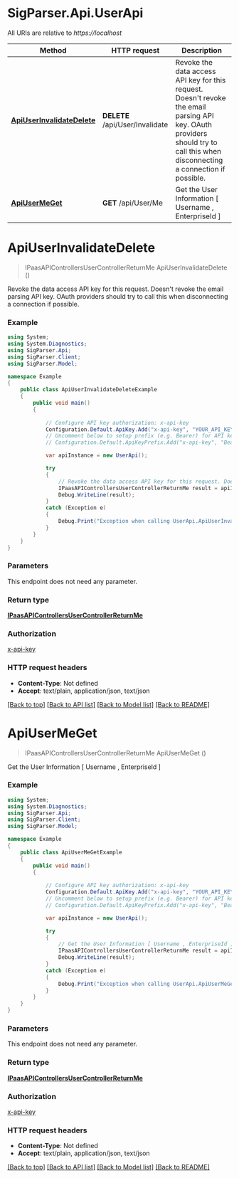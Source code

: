 # SigParser.Api.UserApi

All URIs are relative to *https://localhost*

Method | HTTP request | Description
------------- | ------------- | -------------
[**ApiUserInvalidateDelete**](UserApi.md#apiuserinvalidatedelete) | **DELETE** /api/User/Invalidate | Revoke the data access API key for this request. Doesn&#39;t revoke the email parsing API key. OAuth providers should try to call this when disconnecting a connection if possible.
[**ApiUserMeGet**](UserApi.md#apiusermeget) | **GET** /api/User/Me | Get the User Information [ Username , EnterpriseId ]


<a name="apiuserinvalidatedelete"></a>
# **ApiUserInvalidateDelete**
> IPaasAPIControllersUserControllerReturnMe ApiUserInvalidateDelete ()

Revoke the data access API key for this request. Doesn't revoke the email parsing API key. OAuth providers should try to call this when disconnecting a connection if possible.

### Example
```csharp
using System;
using System.Diagnostics;
using SigParser.Api;
using SigParser.Client;
using SigParser.Model;

namespace Example
{
    public class ApiUserInvalidateDeleteExample
    {
        public void main()
        {
            
            // Configure API key authorization: x-api-key
            Configuration.Default.ApiKey.Add("x-api-key", "YOUR_API_KEY");
            // Uncomment below to setup prefix (e.g. Bearer) for API key, if needed
            // Configuration.Default.ApiKeyPrefix.Add("x-api-key", "Bearer");

            var apiInstance = new UserApi();

            try
            {
                // Revoke the data access API key for this request. Doesn't revoke the email parsing API key. OAuth providers should try to call this when disconnecting a connection if possible.
                IPaasAPIControllersUserControllerReturnMe result = apiInstance.ApiUserInvalidateDelete();
                Debug.WriteLine(result);
            }
            catch (Exception e)
            {
                Debug.Print("Exception when calling UserApi.ApiUserInvalidateDelete: " + e.Message );
            }
        }
    }
}
```

### Parameters
This endpoint does not need any parameter.

### Return type

[**IPaasAPIControllersUserControllerReturnMe**](IPaasAPIControllersUserControllerReturnMe.md)

### Authorization

[x-api-key](../README.md#x-api-key)

### HTTP request headers

 - **Content-Type**: Not defined
 - **Accept**: text/plain, application/json, text/json

[[Back to top]](#) [[Back to API list]](../README.md#documentation-for-api-endpoints) [[Back to Model list]](../README.md#documentation-for-models) [[Back to README]](../README.md)

<a name="apiusermeget"></a>
# **ApiUserMeGet**
> IPaasAPIControllersUserControllerReturnMe ApiUserMeGet ()

Get the User Information [ Username , EnterpriseId ]

### Example
```csharp
using System;
using System.Diagnostics;
using SigParser.Api;
using SigParser.Client;
using SigParser.Model;

namespace Example
{
    public class ApiUserMeGetExample
    {
        public void main()
        {
            
            // Configure API key authorization: x-api-key
            Configuration.Default.ApiKey.Add("x-api-key", "YOUR_API_KEY");
            // Uncomment below to setup prefix (e.g. Bearer) for API key, if needed
            // Configuration.Default.ApiKeyPrefix.Add("x-api-key", "Bearer");

            var apiInstance = new UserApi();

            try
            {
                // Get the User Information [ Username , EnterpriseId ]
                IPaasAPIControllersUserControllerReturnMe result = apiInstance.ApiUserMeGet();
                Debug.WriteLine(result);
            }
            catch (Exception e)
            {
                Debug.Print("Exception when calling UserApi.ApiUserMeGet: " + e.Message );
            }
        }
    }
}
```

### Parameters
This endpoint does not need any parameter.

### Return type

[**IPaasAPIControllersUserControllerReturnMe**](IPaasAPIControllersUserControllerReturnMe.md)

### Authorization

[x-api-key](../README.md#x-api-key)

### HTTP request headers

 - **Content-Type**: Not defined
 - **Accept**: text/plain, application/json, text/json

[[Back to top]](#) [[Back to API list]](../README.md#documentation-for-api-endpoints) [[Back to Model list]](../README.md#documentation-for-models) [[Back to README]](../README.md)

